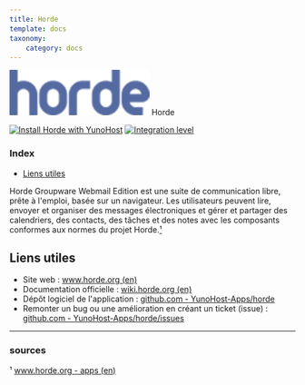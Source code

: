 ```yaml
---
title: Horde
template: docs
taxonomy:
    category: docs
---
```


<img src="/images/horde_logo.png" height="80px" alt="logo de Horde"> Horde

[![Install Horde with YunoHost](https://install-app.yunohost.org/install-with-yunohost.png)](https://install-app.yunohost.org/?app=horde) [![Integration level](https://dash.yunohost.org/integration/horde.svg)](https://dash.yunohost.org/appci/app/horde)

### Index

- [Liens utiles](#liens-utiles)

Horde Groupware Webmail Edition est une suite de communication libre, prête à l'emploi, basée sur un navigateur. Les utilisateurs peuvent lire, envoyer et organiser des messages électroniques et gérer et partager des calendriers, des contacts, des tâches et des notes avec les composants conformes aux normes du projet Horde.[¹](#sources)

## Liens utiles

 + Site web : [www.horde.org (en)](https://www.horde.org/)
 + Documentation officielle : [wiki.horde.org (en)](https://wiki.horde.org/)
 + Dépôt logiciel de l'application : [github.com - YunoHost-Apps/horde](https://github.com/YunoHost-Apps/horde_ynh)
 + Remonter un bug ou une amélioration en créant un ticket (issue) : [github.com - YunoHost-Apps/horde/issues](https://github.com/YunoHost-Apps/horde_ynh/issues)

------

### sources

¹ [www.horde.org - apps (en)](https://www.horde.org/apps)

